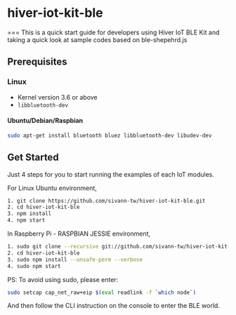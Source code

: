 # hiver-iot-kit-ble
===
This is a quick start guide for developers using Hiver IoT BLE Kit and taking a quick look at sample codes based on ble-shepehrd.js

## Prerequisites
### Linux

 * Kernel version 3.6 or above
 * ```libbluetooth-dev```
 
#### Ubuntu/Debian/Raspbian

```sh
sudo apt-get install bluetooth bluez libbluetooth-dev libudev-dev
```

## Get Started 

Just 4 steps for you to start running the examples of each IoT modules. 

For Linux Ubuntu environment,

```sh
1. git clone https://github.com/sivann-tw/hiver-iot-kit-ble.git
2. cd hiver-iot-kit-ble
3. npm install
4. npm start
```

In Raspberry Pi - RASPBIAN JESSIE environment,

```sh
1. sudo git clone --recursive git://github.com/sivann-tw/hiver-iot-kit-ble.git
2. cd hiver-iot-kit-ble
3. sudo npm install --unsafe-perm --verbose
4. sudo npm start
```

PS: To avoid using sudo, please enter: 
```sh 
sudo setcap cap_net_raw+eip $(eval readlink -f `which node`) 
```

And then follow the CLI instruction on the console to enter the BLE world.
